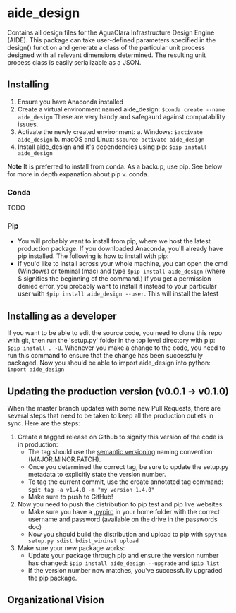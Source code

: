 # aide_design
Contains all design files for the AguaClara Infrastructure Design Engine (AIDE). This package can take user-defined 
parameters specified in the design() function and generate a class of the particular unit process designed with all 
relevant dimensions determined. The resulting unit process class is easily serializable as a JSON. 

## Installing
1. Ensure you have Anaconda installed
2. Create a virtual environment named aide_design: `$conda create --name aide_design` These are very handy and safegaurd against compatability issues.
3. Activate the newly created environment: 
        a. Windows: `$activate aide_design`
        b. macOS and Linux: `$source activate aide_design`
4. Install aide_design and it's dependencies using pip: `$pip install aide_design`

**Note** It is preferred to install from conda. As a backup, use pip. See below for more in depth expanation about pip v. conda.

### Conda
TODO
### Pip 
* You will probably want to install from pip, where we host the latest production package. If you downloaded Anaconda, 
you'll already have pip installed. The following is how to install with pip:
* If you'd like to install across your whole machine, you can open the cmd (Windows) or teminal (mac) and type 
`$pip install aide_design` (where $ signifies the beginning of the command.) If you get a permission denied error, you 
probably want to install it instead to your particular user with `$pip install aide_design --user`. This will install 
the latest 

## Installing as a developer
If you want to be able to edit the source code, you need to clone this repo with git, then run the 'setup.py' folder 
in the top level directory with pip: `$pip install . -U`. Whenever you make a change to the code, you need to run this 
command to ensure that the change has been successfully packaged. Now you should be able to import aide_design 
into python: `import aide_design`

## Updating the production version (v0.0.1 -> v0.1.0) 
When the master branch updates with some new Pull Requests, there are several steps that need to be taken to keep all 
the production outlets in sync. Here are the steps:
1. Create a tagged release on Github to signify this version of the code is in production: 
    * The tag should use the [semantic versioning](http://semver.org/) naming convention (MAJOR.MINOR.PATCH). 
    * Once you determined the correct tag, be sure to update the setup.py metadata to explicitly state the version number.
    * To tag the current commit, use the create annotated tag command: `$git tag -a v1.4.0 -m "my version 1.4.0"`
    * Make sure to push to GitHub!
2. Now you need to push the distribution to pip test and pip live websites:
    * Make sure you have a [.pypirc](https://docs.python.org/2/distutils/packageindex.html#the-pypirc-file) in your home 
    folder with the correct username and password (available on the drive in the passwords doc)
    * Now you should build the distribution and upload to pip with `$python setup.py sdist bdist_wininst upload`
3. Make sure your new package works:
    * Update your package through pip and ensure the version number has changed: `$pip install aide_design --upgrade` 
    and `$pip list` 
    * If the version number now matches, you've successfully upgraded the pip package. 
    
    
## Organizational Vision
<Insert XML document>
